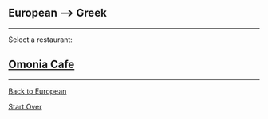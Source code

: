 ## European --> Greek
---
Select a restaurant:
## [Omonia Cafe](https://omoniacafe.com/)
---
[Back to European](european.md)

[Start Over](../home.md)
